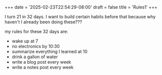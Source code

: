 +++
date = '2025-02-23T22:54:29-08:00'
draft = false
title = 'Rules1'
+++

I turn 21 in 32 days. I want to build certain habits before that because why haven't I already been doing these???

my rules for these 32 days are: 
 - wake up at 7
 - no electronics by 10:30
 - summarize everything I learned at 10
 - drink a gallon of water
 - write a blog post every week
 - write a notes post every week
